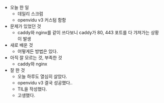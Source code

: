 - 오늘 한 일
    - 데일리 스크럼
    - openvidu v3 커스텀 함함
- 문제가 있었던 것
    -  caddy와 nginx를 같이 쓰다보니 caddy가 80, 443 포트를 다 갸져가는 상황이 발생
- 새로 배운 것
    - 어떻게든 방법은 있다.
- 아직 잘 모르는 것, 부족한 것
    - caddy와 nginx
- 잘 한 것
    - 오늘 하루도 열심히 살았다.
    - openvidu v3 결국 성공했다..
    - TIL을 작성했다.
    - 고생했다.